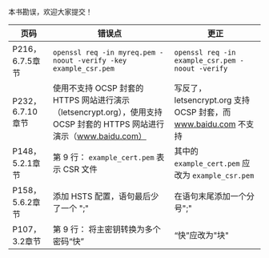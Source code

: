 本书勘误，欢迎大家提交！

页码 | 错误点 | 更正
------------ | ------------- | ---------
P216，6.7.5章节 | ` openssl req -in myreq.pem -noout -verify -key example_csr.pem `|  `openssl req -in example_csr.pem -noout -verify `
P232，6.7.10 章节| 使用不支持 OCSP 封套的 HTTPS 网站进行演示（letsencrypt.org），使用支持 OCSP 封套的 HTTPS 网站进行演示（www.baidu.com） | 写反了，letsencrypt.org 支持 OCSP 封套，而 www.baidu.com 不支持
P148，5.2.1章节 | 第 9 行： `example_cert.pem` 表示 CSR 文件 | 其中的 `example_cert.pem` 应改为 `example_csr.pem`
P158，5.6.2章节 | 添加 HSTS 配置，语句最后少了一个 ";"  | 在语句末尾添加一个分号";"
P107，3.2章节 |  第 9 行： 将主密钥转换为多个密码“快”  | “快”应改为"块"

